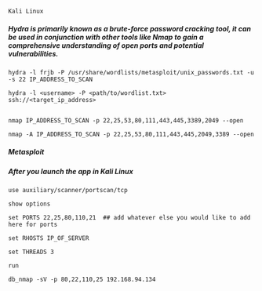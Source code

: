 ```Kali Linux```



##### Hydra is primarily known as a brute-force password cracking tool, it can be used in conjunction with other tools like Nmap to gain a comprehensive understanding of open ports and potential vulnerabilities. 


````
hydra -l frjb -P /usr/share/wordlists/metasploit/unix_passwords.txt -u -s 22 IP_ADDRESS_TO_SCAN

hydra -l <username> -P <path/to/wordlist.txt> ssh://<target_ip_address>


nmap IP_ADDRESS_TO_SCAN -p 22,25,53,80,111,443,445,3389,2049 --open

nmap -A IP_ADDRESS_TO_SCAN -p 22,25,53,80,111,443,445,2049,3389 --open
````


##### Metasploit

##### After you launch the app in Kali Linux


````
use auxiliary/scanner/portscan/tcp

show options

set PORTS 22,25,80,110,21  ## add whatever else you would like to add here for ports

set RHOSTS IP_OF_SERVER

set THREADS 3

run

db_nmap -sV -p 80,22,110,25 192.168.94.134
````
